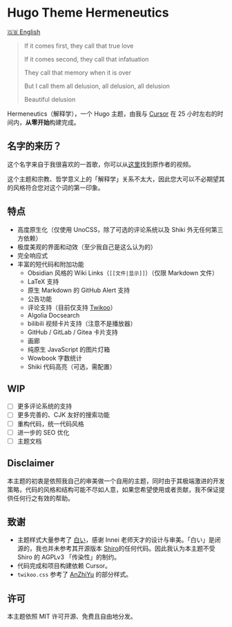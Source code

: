 # Hugo Theme Hermeneutics

[🇬🇧 English](./README.md)

> If it comes first, they call that true love
>
> If it comes second, they call that infatuation
>
> They call that memory when it is over
>
> But I call them all delusion, all delusion, all delusion
>
> Beautiful delusion

Hermeneutics（解释学），一个 Hugo 主题，由我与 [Cursor](https://www.cursor.com) 在 25 小时左右的时间内，**从零开始**构建完成。

## 名字的来历？

这个名字来自于我很喜欢的一首歌，你可以从[这里](https://www.bilibili.com/video/BV18S4y1v7gV/)找到原作者的视频。

这个主题和宗教、哲学意义上的「解释学」关系不太大，因此您大可以不必期望其的风格符合您对这个词的第一印象。

## 特点

- 高度原生化（仅使用 UnoCSS，除了可选的评论系统以及 Shiki 外无任何第三方依赖）
- 极度美观的界面和动效（至少我自己是这么认为的）
- 完全响应式
- 丰富的短代码和附加功能
    - Obsidian 风格的 Wiki Links（`[[文件|显示]]`）（仅限 Markdown 文件）
    - LaTeX 支持
    - 原生 Markdown 的 GitHub Alert 支持
    - 公告功能
    - 评论支持（目前仅支持 [Twikoo](https://twikoo.js.org)）
    - Algolia Docsearch
    - bilibili 视频卡片支持（注意不是播放器）
    - GitHub / GitLab / Gitea 卡片支持
    - 画廊
    - 纯原生 JavaScript 的图片灯箱
    - Wowbook 字数统计
    - Shiki 代码高亮（可选，需配置）

## WIP

- [ ] 更多评论系统的支持
- [ ] 更多完善的、CJK 友好的搜索功能
- [ ] 重构代码，统一代码风格
- [ ] 进一步的 SEO 优化
- [ ] 主题文档

## Disclaimer

本主题的初衷是依照我自己的审美做一个自用的主题，同时由于其极端激进的开发策略，代码的风格和结构可能不尽如人意，如果您希望使用或者贡献，我不保证提供任何行之有效的帮助。

## 致谢

- 主题样式大量参考了 [白い](https://innei.in)，感谢 Innei 老师天才的设计与审美。「白い」是闭源的，我也并未参考其开源版本 [Shiro](https://github.com/innei/Shiro)的任何代码。因此我认为本主题不受 Shiro 的 AGPLv3 「传染性」的制约。
- 代码完成和项目构建依赖 Cursor。
- `twikoo.css` 参考了 [AnZhiYu](https://github.com/anzhiyu-c/hexo-theme-anzhiyu) 的部分样式。

## 许可

本主题依照 MIT 许可开源、免费且自由地分发。